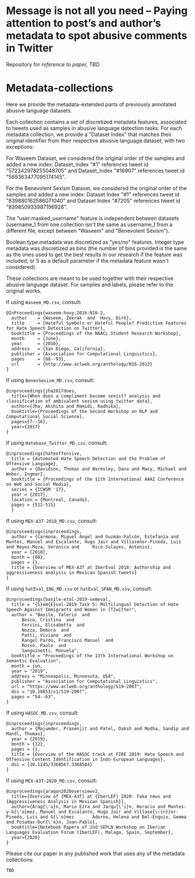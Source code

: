 # Message is not all you need – Paying attention to post’s and author’s metadata to spot abusive comments in Twitter
Repository for *reference to paper, TBD*

# Metadata-collections
Here we provide the metadata-extended parts of previously annotated abusive language datasets.

Each collection contains a set of discretized metadata features, associated to tweets used as samples in abusive language detection tasks.
For each metadata collection, we provide a "Dataset Index" that matches their original identifier from their respective abusive language dataset, with two exceptions:

For Waseem Dataset, we considered the original order of the samples and added a new index:
Dataset_Index "#1" references tweet id "572342978255048705" and Dataset_Index "#16907" references tweet id "569363477095174145".

For the Benevolent Sexism Dataset, we considered the original order of the samples and added a new index:
Dataset Index "#1" references tweet id "839880162586071040" and Dataset Index "#7205" references tweet id "839850933987196928".

The "user:masked_username" feature is independent between datasets (username_1 from one collection isn't the same as username_1 from a different file, except between "Waseem" and "Benevolent Sexism").

Boolean type metadata was discretized as "yes/no" features.
Integer type metadata was discretized as bins (the number of bins provided is the same as the ones used to get the best results in our research if the feature was included, or 5 as a default parameter if the metadata feature wasn't considered).

These collections are meant to be used together with their respective abusive language dataset. For samples and labels, please refer to the original works.

If using `Waseem_MD.csv`, consult:
~~~
@InProceedings{waseem-hovy:2016:N16-2,
  author    = {Waseem, Zeerak  and  Hovy, Dirk},
  title     = {Hateful Symbols or Hateful People? Predictive Features for Hate Speech Detection on Twitter},
  booktitle = {Proceedings of the NAACL Student Research Workshop},
  month     = {June},
  year      = {2016},
  address   = {San Diego, California},
  publisher = {Association for Computational Linguistics},
  pages     = {88--93},
  url       = {http://www.aclweb.org/anthology/N16-2013}
}
~~~

If using `BenevSexism_MD.csv`, consult:
~~~
@inproceedings{jha2017does,
  title={When does a compliment become sexist? analysis and classification of ambivalent sexism using twitter data},
  author={Jha, Akshita and Mamidi, Radhika},
  booktitle={Proceedings of the Second Workshop on NLP and Computational Social Science},
  pages={7--16},
  year={2017}
}
~~~

If using `Hatebase_Twitter_MD.csv`, consult:
~~~
@inproceedings{hateoffensive,
  title = {Automated Hate Speech Detection and the Problem of Offensive Language},
  author = {Davidson, Thomas and Warmsley, Dana and Macy, Michael and Weber, Ingmar}, 
  booktitle = {Proceedings of the 11th International AAAI Conference on Web and Social Media},
  series = {ICWSM '17},
  year = {2017},
  location = {Montreal, Canada},
  pages = {512-515}
  }
~~~

If using `MEX-A3T-2018_MD.csv`, consult:
~~~
@inproceedings{inproceedings,
  author = {Carmona, Miguel Angel and Guzmán-Falcón, Estefanía and Montes, Manuel and Escalante, Hugo Jair and Villaseñor-Pineda, Luis and Reyes-Meza, Veronica and     Rico-Sulayes, Antonio},
  year = {2018},
  month = {08},
  pages = {},
  title = {Overview of MEX-A3T at IberEval 2018: Authorship and aggressiveness analysis in Mexican Spanish tweets}
}
~~~

If using `hatEval_ENG_MD.csv` or `hatEval_SPAN_MD.csv`, consult:
~~~
@inproceedings{basile-etal-2019-semeval,
  title = "{S}em{E}val-2019 Task 5: Multilingual Detection of Hate Speech Against Immigrants and Women in {T}witter",
  author = "Basile, Valerio  and
      Bosco, Cristina  and
      Fersini, Elisabetta  and
      Nozza, Debora  and
      Patti, Viviana  and
      Rangel Pardo, Francisco Manuel  and
      Rosso, Paolo  and
      Sanguinetti, Manuela",
  booktitle = "Proceedings of the 13th International Workshop on Semantic Evaluation",
  month = jun,
  year = "2019",
  address = "Minneapolis, Minnesota, USA",
  publisher = "Association for Computational Linguistics",
  url = "https://www.aclweb.org/anthology/S19-2007",
  doi = "10.18653/v1/S19-2007",
  pages = "54--63",
}
~~~

If using `HASOC_MD.csv`, consult:
~~~
@inproceedings{inproceedings,
  author = {Majumder, Prasenjit and Patel, Daksh and Modha, Sandip and Mandl, Thomas},
  year = {2019},
  month = {12},
  pages = {},
  title = {Overview of the HASOC track at FIRE 2019: Hate Speech and Offensive Content Identification in Indo-European Languages},
  doi = {10.1145/3368567.3368584}
}
~~~

If using `MEX-A3T-2020_MD.csv`, consult:
~~~
@inproceedings{aragon2020overviewv2,
  title={Overview of {MEX-A3T} at {IberLEF} 2020: Fake news and {Aggressiveness Analysis in Mexican Spanish}},
  author={Arag{\'o}n, Mario Ezra and Jarqu{\'i}n, Horacio and Montes-y-G{\'o}mez, Manuel and Escalante, Hugo Jair and Villase{\~{n}}or-Pineda, Luis and G{\'o}mez       Adorno, Helena and Bel-Enguix, Gemma and Posadas-Dur{\'a}n, Juan-Pablo},
  booktitle={Notebook Papers of 2nd SEPLN Workshop on Iberian Languages Evaluation Forum (IberLEF), Malaga, Spain, September},
  year={2020}
}
~~~



Please cite our paper in any published work that uses any of the metadata collections:
~~~
TBD
~~~
